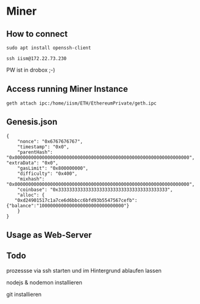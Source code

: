 # Miner 



## How to connect 

    sudo apt install openssh-client

    ssh iism@172.22.73.230

PW ist in drobox ;-) 

## Access running Miner Instance

    geth attach ipc:/home/iism/ETH/EthereumPrivate/geth.ipc

## Genesis.json

    {
    	"nonce": "0x6767676767",
    	"timestamp": "0x0",
    	"parentHash": "0x0000000000000000000000000000000000000000000000000000000000000000",
    "extraData": "0x0",
    	"gasLimit": "0x800000000",
    	"difficulty": "0x400",
    	"mixhash": "0x0000000000000000000000000000000000000000000000000000000000000000",
    	"coinbase": "0x3333333333333333333333333333333333333333",
    	"alloc": {
       "0xd24901517c1a7ce6d6bbcc6bfd93b5547567cefb": {"balance":"1000000000000000000000000000000"}
    	}
    }

## Usage as Web-Server 

## Todo

prozessse via ssh starten und im Hintergrund ablaufen lassen

nodejs & nodemon installieren 

git installieren
